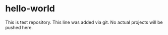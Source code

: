 # hello-world
This is test repository.
This line was added via git. 
No actual projects will be pushed here.
